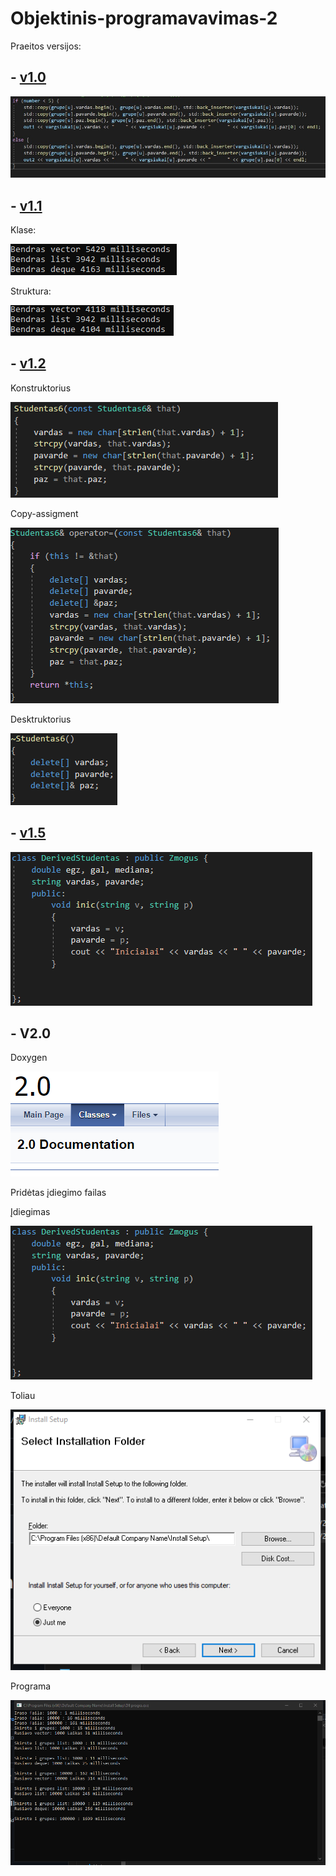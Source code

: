 # Objektinis-programavavimas-2
Praeitos versijos:
## - [v1.0](https://github.com/giedrius200/Objektinis-programavimas-klases/tree/v1.0)

![image](/assets/your-image18.jpg)

## - [v1.1](https://github.com/giedrius200/Objektinis-programavimas-klases/tree/v1.1)
Klase:

![image](/assets/image1.png)

Struktura:

![image](/assets/image3.png)


## - [v1.2](https://github.com/giedrius200/Objektinis-programavimas-klases/tree/v1.2)
Konstruktorius

![image](/assets/image.png)

Copy-assigment

![image](/assets/image4.png)

Desktruktorius

![image](/assets/image2.png)

## - [v1.5](https://github.com/giedrius200/Objektinis-programavimas-klases/tree/v1.5)

![image](/assets/image16.png)

## - V2.0

Doxygen

![image](/assets/your-image16.jpg)

Pridėtas įdiegimo failas

Įdiegimas

![image](/assets/your-image6.jpg)

Toliau

![image](/assets/your-image8.jpg)

Programa

![image](/assets/your-image10.jpg)
